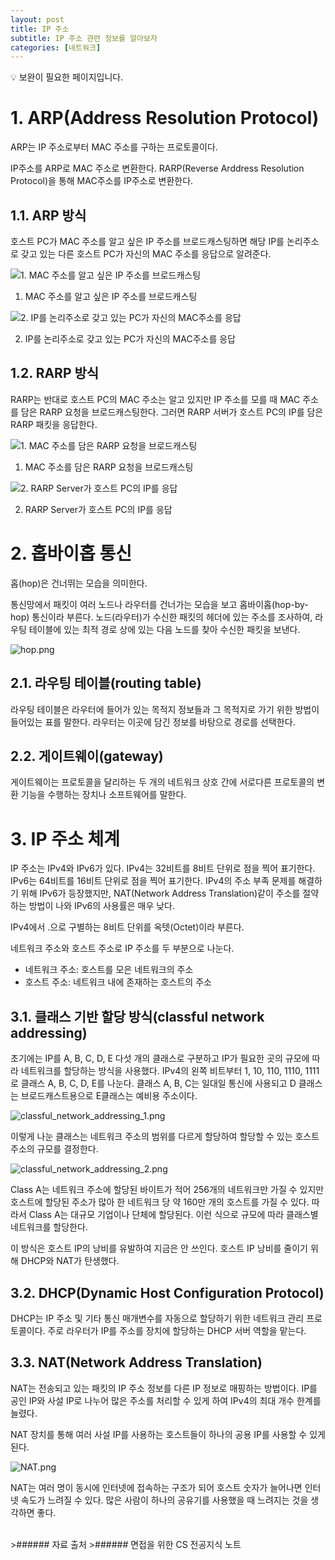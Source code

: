 ```yaml
---
layout: post
title: IP 주소
subtitle: IP 주소 관련 정보를 알아보자
categories: [네트워크]
---
```


<aside>
💡 보완이 필요한 페이지입니다.

</aside>

# 1. ARP(Address Resolution Protocol)

ARP는 IP 주소로부터 MAC 주소를 구하는 프로토콜이다. 

IP주소를 ARP로 MAC 주소로 변환한다. RARP(Reverse Arddress Resolution Protocol)을 통해 MAC주소를 IP주소로 변환한다.

## 1.1. ARP 방식

호스트 PC가 MAC 주소를 알고 싶은 IP 주소를 브로드캐스팅하면 해당 IP를 논리주소로 갖고 있는 다른 호스트 PC가 자신의 MAC 주소를 응답으로 알려준다.

![1. MAC 주소를 알고 싶은 IP 주소를 브로드캐스팅](4%20IP%20%E1%84%8C%E1%85%AE%E1%84%89%E1%85%A9%208e2d0f48b6314583bb03b6b8eaf94d88/ARP_1.png)

1. MAC 주소를 알고 싶은 IP 주소를 브로드캐스팅

![2. IP를 논리주소로 갖고 있는 PC가 자신의 MAC주소를 응답](4%20IP%20%E1%84%8C%E1%85%AE%E1%84%89%E1%85%A9%208e2d0f48b6314583bb03b6b8eaf94d88/ARP_2.png)

2. IP를 논리주소로 갖고 있는 PC가 자신의 MAC주소를 응답

## 1.2. RARP 방식

RARP는 반대로 호스트 PC의 MAC 주소는 알고 있지만 IP 주소를 모를 때 MAC 주소를 담은 RARP 요청을 브로드캐스팅한다. 그러면 RARP 서버가 호스트 PC의 IP를 담은 RARP 패킷을 응답한다.

![1. MAC 주소를 담은 RARP 요청을 브로드캐스팅](4%20IP%20%E1%84%8C%E1%85%AE%E1%84%89%E1%85%A9%208e2d0f48b6314583bb03b6b8eaf94d88/RARP_1.png)

1. MAC 주소를 담은 RARP 요청을 브로드캐스팅

![2. RARP Server가 호스트 PC의 IP를 응답](4%20IP%20%E1%84%8C%E1%85%AE%E1%84%89%E1%85%A9%208e2d0f48b6314583bb03b6b8eaf94d88/RARP_2.png)

2. RARP Server가 호스트 PC의 IP를 응답

# 2. 홉바이홉 통신

홉(hop)은 건너뛰는 모습을 의미한다.

통신망에서 패킷이 여러 노드나 라우터를 건너가는 모습을 보고 홉바이홉(hop-by-hop) 통신이라 부른다. 노드(라우터)가 수신한 패킷의 헤더에 있는 주소를 조사하여, 라우팅 테이블에 있는 최적 경로 상에 있는 다음 노드를 찾아 수신한 패킷을 보낸다.

![hop.png](4%20IP%20%E1%84%8C%E1%85%AE%E1%84%89%E1%85%A9%208e2d0f48b6314583bb03b6b8eaf94d88/hop.png)

## 2.1. 라우팅 테이블(routing table)

라우팅 테이블은 라우터에 들어가 있는 목적지 정보들과 그 목적지로 가기 위한 방법이 들어있는 표를 말한다. 라우터는 이곳에 담긴 정보를 바탕으로 경로를 선택한다.

## 2.2. 게이트웨이(gateway)

게이트웨이는 프로토콜을 달리하는 두 개의 네트워크 상호 간에  서로다른 프로토콜의 변환 기능을 수행하는 장치나 소프트웨어를 말한다.

# 3. IP 주소 체계

IP 주소는 IPv4와 IPv6가 있다. IPv4는 32비트를 8비트 단위로 점을 찍어 표기한다. IPv6는 64비트를 16비트 단위로 점을 찍어 표기한다. IPv4의 주소 부족 문제를 해결하기 위해 IPv6가 등장했지만, NAT(Network Address Translation)같이 주소를 절약하는 방법이 나와 IPv6의 사용률은 매우 낮다.

IPv4에서 .으로 구별하는 8비트 단위를 옥텟(Octet)이라 부른다. 

네트워크 주소와 호스트 주소로 IP 주소를 두 부분으로 나눈다.

- 네트워크 주소: 호스트를 모은 네트워크의 주소
- 호스트 주소: 네트워크 내에 존재하는 호스트의 주소

## 3.1. 클래스 기반 할당 방식(classful network addressing)

초기에는 IP를 A, B, C, D, E 다섯 개의 클래스로 구분하고 IP가 필요한 곳의 규모에 따라 네트워크를 할당하는 방식을 사용했다. IPv4의 왼쪽 비트부터 1, 10, 110, 1110, 1111로 클래스 A, B, C, D, E를 나눈다. 클래스 A, B, C는 일대일 통신에 사용되고 D 클래스는 브로드캐스트용으로 E클래스는 예비용 주소이다.

![classful_network_addressing_1.png](4%20IP%20%E1%84%8C%E1%85%AE%E1%84%89%E1%85%A9%208e2d0f48b6314583bb03b6b8eaf94d88/classful_network_addressing_1.png)

이렇게 나눈 클래스는 네트워크 주소의 범위를 다르게 할당하여 할당할 수 있는 호스트 주소의 규모를 결정한다.

![classful_network_addressing_2.png](4%20IP%20%E1%84%8C%E1%85%AE%E1%84%89%E1%85%A9%208e2d0f48b6314583bb03b6b8eaf94d88/classful_network_addressing_2.png)

Class A는 네트워크 주소에 할당된 바이트가 적어 256개의 네트워크만 가질 수 있지만 호스트에 할당된 주소가 많아 한 네트워크 당 약 160만 개의 호스트를 가질 수 있다. 따라서 Class A는 대규모 기업이나 단체에 할당된다. 이런 식으로 규모에 따라 클래스별 네트워크를 할당한다.

이 방식은 호스트 IP의 낭비를 유발하여 지금은 안 쓰인다. 호스트 IP 낭비를 줄이기 위해 DHCP와 NAT가 탄생했다.

## 3.2. DHCP(Dynamic Host Configuration Protocol)

DHCP는 IP 주소 및 기타 통신 매개변수를 자동으로 할당하기 위한 네트워크 관리 프로토콜이다. 주로 라우터가 IP를 주소를 장치에 할당하는 DHCP 서버 역할을 맡는다.

## 3.3. NAT(Network Address Translation)

NAT는 전송되고 있는 패킷의 IP 주소 정보를 다른 IP 정보로 매핑하는 방법이다. IP를 공인 IP와 사설 IP로 나누어 많은 주소를 처리할 수 있게 하여 IPv4의 최대 개수 한계를 늘렸다. 

NAT 장치를 통해 여러 사설 IP를 사용하는 호스트들이 하나의 공용 IP를 사용할 수 있게 된다.

![NAT.png](4%20IP%20%E1%84%8C%E1%85%AE%E1%84%89%E1%85%A9%208e2d0f48b6314583bb03b6b8eaf94d88/NAT.png)

NAT는 여러 명이 동시에 인터넷에 접속하는 구조가 되어 호스트 숫자가 늘어나면 인터넷 속도가 느려질 수 있다. 많은 사람이 하나의 공유기를 사용했을 때 느려지는 것을 생각하면 좋다.



<br>
>###### 자료 출처
>###### 면접을 위한 CS 전공지식 노트
